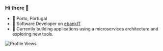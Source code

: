 ### Hi there 👋

- 📌 Porto, Portugal
- 💼 Software Developer on [ebankIT](https://www.ebankit.com)
- 🔭 Currently building applications using a microservices architecture and exploring new tools.
  
![Profile Views](https://komarev.com/ghpvc/?username=guimrz&color=brightgreen&style=flat&abbreviated=true)

